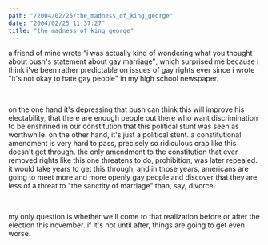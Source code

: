 ```yaml
---
path: "/2004/02/25/the_madness_of_king_george" 
date: "2004/02/25 11:37:27" 
title: "the madness of king george" 
---
```

<p>a friend of mine wrote <q>i was actually kind of wondering what you thought about bush's statement about gay marriage</q>, which surprised me because i think i've been rather predictable on issues of gay rights ever since i wrote "it's not okay to hate gay people" in my high school newspaper.</p><br><p>on the one hand it's depressing that bush can think this will improve his electability, that there are enough people out there who want discrimination to be enshrined in our constitution that this political stunt was seen as worthwhile. on the other hand, it's just a political stunt. a constitutional amendment is very hard to pass, precisely so ridiculous crap like this doesn't get through. the only amendment to the constitution that ever removed rights like this one threatens to do, prohibition, was later repealed. it would take years to get this through, and in those years, americans are going to meet more and more openly gay people and discover that they are less of a threat to "the sanctity of marriage" than, say, divorce.</p><br><p>my only question is whether we'll come to that realization before or after the election this november. if it's not until after, things are going to get even worse.</p>